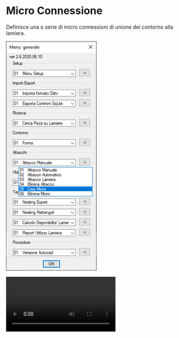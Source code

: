 # Micro Connessione

Definisce una o serie di micro connessioni di unione del contorno alla lamiera.

![Micro Connessione](/public/attacchi/micro-connessione.png)

<video controls>
    <source src="/public/attacchi/micro-connessione.mp4" type="video/mp4">
</video>
